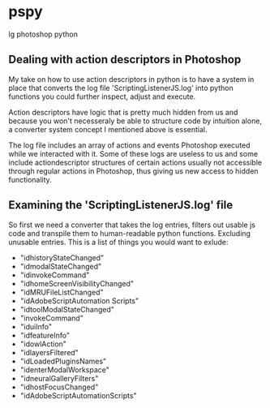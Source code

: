 # pspy
lg photoshop python

## Dealing with action descriptors in Photoshop
My take on how to use action descriptors in python is to have a system in place that converts the log file 'ScriptingListenerJS.log' into python functions you could further inspect, adjust and execute.

Action descriptors have logic that is pretty much hidden from us and because you won't necesseraly be able to structure code by intuition alone, a converter system concept I mentioned above is essential.

The log file includes an array of actions and events Photoshop executed while we interacted with it. Some of these logs are useless to us and some include actiondescriptor structures of certain actions usually not accessible through regular actions in Photoshop, thus giving us new access to hidden functionality.


## Examining the 'ScriptingListenerJS.log' file
So first we need a converter that takes the log entries, filters out usable js code and transpile them to human-readable python functions.
Excluding unusable entries. This is a list of things you would want to exlude:

- "idhistoryStateChanged"
- "idmodalStateChanged"
- "idinvokeCommand"
- "idhomeScreenVisibilityChanged"
- "idMRUFileListChanged"
- "idAdobeScriptAutomation Scripts"
- "idtoolModalStateChanged"
- "invokeCommand"
- "iduiInfo"
- "idfeatureInfo"
- "idowlAction"
- "idlayersFiltered"
- "idLoadedPluginsNames"
- "identerModalWorkspace"
- "idneuralGalleryFilters"
- "idhostFocusChanged"
- "idAdobeScriptAutomationScripts" 
 